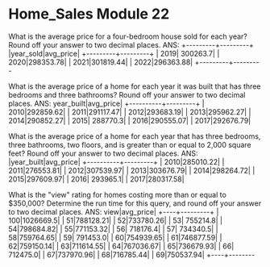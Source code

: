 # Home_Sales Module 22

What is the average price for a four-bedroom house sold for each year? Round off your answer to two decimal places.
ANS: +---------+---------+
|year_sold|avg_price|
+---------+---------+
|     2019| 300263.7|
|     2020|298353.78|
|     2021|301819.44|
|     2022|296363.88|
+---------+---------


What is the average price of a home for each year it was built that has three bedrooms and three bathrooms? Round off your answer to two decimal places.
ANS: year_built|avg_price|
+----------+---------+
|      2010|292859.62|
|      2011|291117.47|
|      2012|293683.19|
|      2013|295962.27|
|      2014|290852.27|
|      2015| 288770.3|
|      2016|290555.07|
|      2017|292676.79|


What is the average price of a home for each year that has three bedrooms, three bathrooms, two floors, and is greater than or equal to 2,000 square feet? Round off your answer to two decimal places.
ANS: |year_built|avg_price|
+----------+---------+
|      2010|285010.22|
|      2011|276553.81|
|      2012|307539.97|
|      2013|303676.79|
|      2014|298264.72|
|      2015|297609.97|
|      2016| 293965.1|
|      2017|280317.58|


What is the "view" rating for homes costing more than or equal to $350,000? Determine the run time for this query, and round off your answer to two decimal places.
ANS: view|avg_price|
+----+---------+
| 100|1026669.5|
|  51|788128.21|
|  52|733780.26|
|  53| 755214.8|
|  54|798684.82|
|  55|771153.32|
|  56| 718176.4|
|  57| 734340.5|
|  58|759764.65|
|  59| 791453.0|
|  60|754939.65|
|  61|746877.59|
|  62|759150.14|
|  63|711614.55|
|  64|767036.67|
|  65|736679.93|
|  66| 712475.0|
|  67|737970.96|
|  68|716785.44|
|  69|750537.94|
+----+--------
